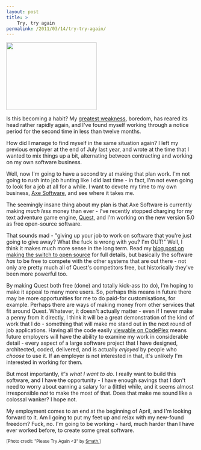 ```yaml
---
layout: post
title: >
    Try, try again
permalink: /2011/03/14/try-try-again/
---
```

<img title="Please Try Again" alt="" src="/images/2011/3355834452_0b7215c19a_m.jpg" width="240" height="180" />

Is this becoming a habit? My <a title="My greatest weakness" href="/2010/07/01/my-greatest-weakness">greatest weakness</a>, boredom, has reared its head rather rapidly again, and I've found myself working through a notice period for the second time in less than twelve months.

How did I manage to find myself in the same situation again? I left my previous employer at the end of July last year, and wrote at the time that I wanted to mix things up a bit, alternating between contracting and working on my own software business.

Well, now I'm going to have a second try at making that plan work. I'm not going to rush into job hunting like I did last time - in fact, I'm not even going to look for a job at all for a while. I want to devote my time to my own business, <a href="http://www.axeuk.com">Axe Software</a>, and see where it takes me.

The seemingly insane thing about my plan is that Axe Software is currently making <em>much less</em> money than ever - I've recently stopped charging for my text adventure game engine, <a href="http://www.axeuk.com/quest/">Quest</a>, and I'm working on the new version 5.0 as free open-source software.

That sounds mad - "giving up your job to work on software that you're just going to give away? What the fuck is wrong with you? I'm OUT!" Well, I think it makes much more sense in the long term. Read my <a href="/2010/10/18/quest-5-0-is-now-open-source">blog post on making the switch to open source</a> for full details, but basically the software <em>has</em> to be free to compete with the other systems that are out there - not only are pretty much all of Quest's competitors free, but historically they've been more powerful too.

By making Quest both free (done) and totally kick-ass (to do), I'm hoping to make it appeal to many more users. So, perhaps this means in future there may be more opportunities for me to do paid-for customisations, for example. Perhaps there are ways of making money from other services that fit around Quest. Whatever, it doesn't actually matter - even if I never make a penny from it directly, I think it will be a great demonstration of the kind of work that I do - something that will make me stand out in the next round of job applications. Having all the code easily <a href="http://quest.codeplex.com/SourceControl/BrowseLatest">viewable on CodePlex</a> means future employers will have the ability to examine my work in considerable detail - every aspect of a large software project that I have designed, architected, coded, delivered, and is actually <em>enjoyed</em> by people who <em>choose</em> to use it. If an employer is not interested in that, it's unlikely I'm interested in working for them.

But most importantly, <em>it's what I want to do</em>. I really want to build this software, and I have the opportunity - I have enough savings that I don't need to worry about earning a salary for a (little) while, and it seems almost irresponsible <em>not</em> to make the most of that. Does that make me sound like a colossal wanker? I hope not.

My employment comes to an end at the beginning of April, and I'm looking forward to it. Am I going to put my feet up and relax with my new-found freedom? Fuck, no. I'm going to be working - hard, much harder than I have ever worked before, to create some great software.

<span style="font-size:80%;">[Photo credit: "Please Try Again &lt;3" by <a href="http://www.flickr.com/photos/spam/3355834452/">Smath.</a>]</span>